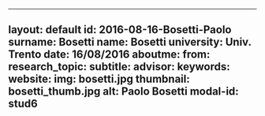 ---
layout: default 
id: 2016-08-16-Bosetti-Paolo
surname: Bosetti
name: Bosetti
university: Univ. Trento
date: 16/08/2016
aboutme: 
from: 
research_topic: 
subtitle: 
advisor: 
keywords: 
website: 
img: bosetti.jpg
thumbnail: bosetti_thumb.jpg
alt: Paolo Bosetti
modal-id: stud6
------
